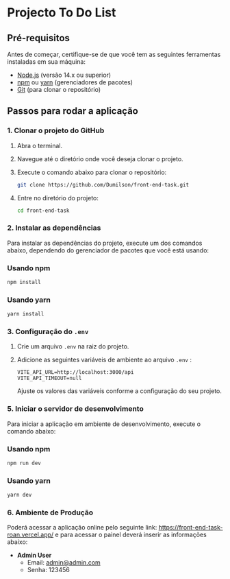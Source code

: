 #  Projecto To Do List

## Pré-requisitos

Antes de começar, certifique-se de que você tem as seguintes ferramentas instaladas em sua máquina:

- [Node.js](https://nodejs.org/) (versão 14.x ou superior)
- [npm](https://www.npmjs.com/) ou [yarn](https://yarnpkg.com/) (gerenciadores de pacotes)
- [Git](https://git-scm.com/) (para clonar o repositório)


## Passos para rodar a aplicação

### 1. Clonar o projeto do GitHub

1. Abra o terminal.
2. Navegue até o diretório onde você deseja clonar o projeto.
3. Execute o comando abaixo para clonar o repositório:

   ```bash
   git clone https://github.com/Dumilson/front-end-task.git
   ```

4. Entre no diretório do projeto:

   ```bash
   cd front-end-task
   ```

### 2. Instalar as dependências

Para instalar as dependências do projeto, execute um dos comandos abaixo, dependendo do gerenciador de pacotes que você está usando:

### Usando npm

```bash
npm install
```

### Usando yarn

```bash
yarn install
```

### 3. Configuração do `.env`

1. Crie um arquivo `.env` na raiz do projeto.
2. Adicione as seguintes variáveis de ambiente ao arquivo `.env` :

   ```env
   VITE_API_URL=http://localhost:3000/api
   VITE_API_TIMEOUT=null
   ```

   Ajuste os valores das  variáveis  conforme a configuração do seu projeto.

### 5. Iniciar o servidor de desenvolvimento

Para iniciar a aplicação em ambiente de desenvolvimento, execute o comando abaixo:

### Usando npm

```bash
npm run dev
```

### Usando yarn

```bash
yarn dev
```


### 6. Ambiente de Produção 

Poderá acessar a aplicação online pelo seguinte link: <a href="https://front-end-task-roan.vercel.app/">https://front-end-task-roan.vercel.app/</a> e para acessar o painel deverá inserir as informações abaixo:

- **Admin User**
  - Email: admin@admin.com
  - Senha: 123456
